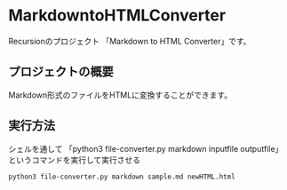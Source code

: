 # MarkdowntoHTMLConverter

Recursionのプロジェクト 「Markdown to HTML Converter」です。

## プロジェクトの概要
Markdown形式のファイルをHTMLに変換することができます。

## 実行方法

シェルを通して 「python3 file-converter.py markdown inputfile outputfile」 というコマンドを実行して実行させる

```
python3 file-converter.py markdown sample.md newHTML.html   
```

